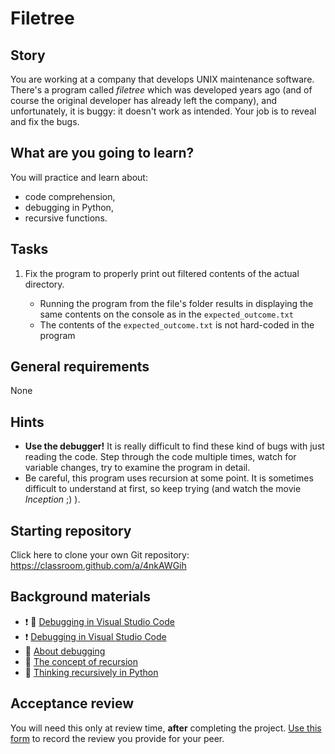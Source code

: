 # Filetree

## Story

You are working at a company that develops UNIX maintenance software.
There's a program called _filetree_ which was developed years ago (and of course
the original developer has already left the company), and unfortunately, it is
buggy: it doesn't work as intended. Your job is to reveal and fix the bugs.

## What are you going to learn?

You will practice and learn about:
- code comprehension,
- debugging in Python,
- recursive functions.

## Tasks


1. Fix the program to properly print out filtered contents of the actual directory.

    - Running the program from the file's folder results in displaying the same contents on the console as in the `expected_outcome.txt`
    - The contents of the `expected_outcome.txt` is not hard-coded in the program


## General requirements


None

## Hints

- **Use the debugger!** It is really difficult to find these kind of bugs with just
reading the code. Step through the code multiple times, watch for variable
changes, try to examine the program in detail.
- Be careful, this program uses recursion at some point. It is sometimes difficult
to understand at first, so keep trying (and watch the movie _Inception_ ;) ).

## Starting repository

Click here to clone your own Git repository:
https://classroom.github.com/a/4nkAWGih


## Background materials

- :exclamation: :movie_camera: [Debugging in Visual Studio Code](https://www.youtube.com/watch?v=w8QHoVam1-I)
- :exclamation: [Debugging in Visual Studio Code](https://code.visualstudio.com/docs/editor/debugging)
- :open_book: [About debugging](https://python-textbok.readthedocs.io/en/stable/Errors_and_Exceptions.html#debugging-programs)
- :movie_camera: [The concept of recursion](https://www.youtube.com/watch?v=vPEJSJMg4jY)
- :lollipop: [Thinking recursively in Python](https://realpython.com/python-thinking-recursively/)


## Acceptance review

You will need this only at review time, **after** completing the project.
[Use this form](https://forms.gle/Vq3ch2XHFzcZWxLAA) to record the review you provide for your peer.